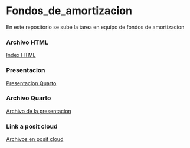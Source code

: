 # Fondos_de_amortizacion
En este repositorio se sube la tarea en equipo de fondos de amortizacion

### Archivo HTML
[Index HTML](https://broref.github.io/Fondos_de_amortizacion/)

### Presentacion
[Presentacion Quarto](https://broref.github.io/Fondos_de_amortizacion/Presentacion_FondosDeAmortizacion.html)

### Archivo Quarto
[Archivo de la presentacion]()

### Link a posit cloud
[Archivos en posit cloud](https://posit.cloud/content/9425009)
